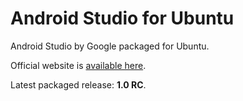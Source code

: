 Android Studio for Ubuntu
=====================

Android Studio by Google packaged for Ubuntu.

Official website is [available here](http://paolorotolo.github.io/android-studio/).

Latest packaged release: **1.0 RC**.
